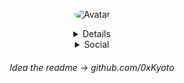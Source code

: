 <p align="center">
  <a>
<img src="https://cdn.discordapp.com/avatars/498036626249744384/31d19df4df62e6486779b287f398b1b8.png?size=256" alt="Avatar" style="border-radius: 50%;">

<details style='text-align: center;' align='center'>
  <summary> Info </summary>
    <p style="text-align: center;"align="center">------------------------------------------------------------</p>
  <p style="text-align: center;"align="center">I'm: 14</p></a>
  <p style="text-align: center;"align="center"></p>I live in: Czech Republic</a>
  <p style="text-align: center;"align="center">Doing mostly school</p></a>
  <p style="text-align: center;"align="center">------------------------------------------------------------</p>
</details>

<details style='text-align: center;' align='center'>
  <summary>Social</summary>
  <a href="https://twitter.com/Duchy_12"><p style="text-align: center;align="center">Twitter</p></a>
  <a href="https://discord.com/users/498036626249744384"><p style="text-align: center;"align="center">Discord</p></a>
</details>

<h6 style='text-align: center;' align='center'> Idea the readme -> github.com/0xKyoto </h6>